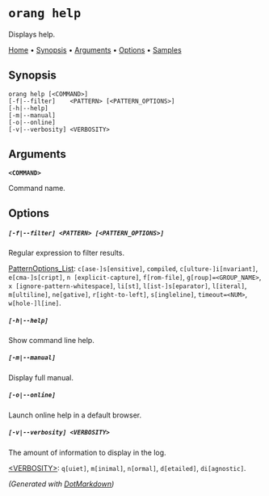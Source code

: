 ﻿# `orang help`

Displays help\.

[Home](README.md#readme) &#x2022; [Synopsis](#Synopsis) &#x2022; [Arguments](#Arguments) &#x2022; [Options](#Options) &#x2022; [Samples](#Samples)

## Synopsis

```
orang help [<COMMAND>]
[-f|--filter]    <PATTERN> [<PATTERN_OPTIONS>]
[-h|--help]
[-m|--manual]
[-o|--online]
[-v|--verbosity] <VERBOSITY>
```

## Arguments

**`<COMMAND>`**

Command name\.

## Options

##### `[-f|--filter] <PATTERN> [<PATTERN_OPTIONS>]`

Regular expression to filter results\.

[PatternOptions_List](OptionValues.md#patternoptions_list): `c[ase-]s[ensitive]`, `compiled`, `c[ulture-]i[nvariant]`, `e[cma-]s[cript]`, `n [explicit-capture]`, `f[rom-file]`, `g[roup]=<GROUP_NAME>`, `x [ignore-pattern-whitespace]`, `li[st]`, `l[ist-]s[eparator]`, `l[iteral]`, `m[ultiline]`, `ne[gative]`, `r[ight-to-left]`, `s[ingleline]`, `timeout=<NUM>`, `w[hole-]l[ine]`\.

##### `[-h|--help]`

Show command line help\.

##### `[-m|--manual]`

Display full manual\.

##### `[-o|--online]`

Launch online help in a default browser\.

##### `[-v|--verbosity] <VERBOSITY>`

The amount of information to display in the log\.

[\<VERBOSITY>](OptionValues.md#verbosity): `q[uiet]`, `m[inimal]`, `n[ormal]`, `d[etailed]`, `di[agnostic]`\.


*\(Generated with [DotMarkdown](http://github.com/JosefPihrt/DotMarkdown)\)*